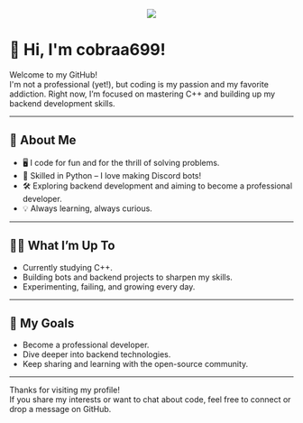 <p align="center">
   <a href="https://discord.com/users/958793099541352580">
      <img src="https://lanyard.cnrad.dev/api/958793099541352580?theme=dark&animated=true" />
   </a>
</p>

# 👋 Hi, I'm cobraa699!

Welcome to my GitHub!  
I'm not a professional (yet!), but coding is my passion and my favorite addiction. Right now, I’m focused on mastering C++ and building up my backend development skills.

---

## 🚀 About Me

- 🖥️ I code for fun and for the thrill of solving problems.
- 🐍 Skilled in Python – I love making Discord bots!
- 🛠️ Exploring backend development and aiming to become a professional developer.
- 💡 Always learning, always curious.

---

## 🧑‍💻 What I’m Up To

- Currently studying C++.
- Building bots and backend projects to sharpen my skills.
- Experimenting, failing, and growing every day.

---

## 🌱 My Goals

- Become a professional developer.
- Dive deeper into backend technologies.
- Keep sharing and learning with the open-source community.

---

Thanks for visiting my profile!  
If you share my interests or want to chat about code, feel free to connect or drop a message on GitHub.
